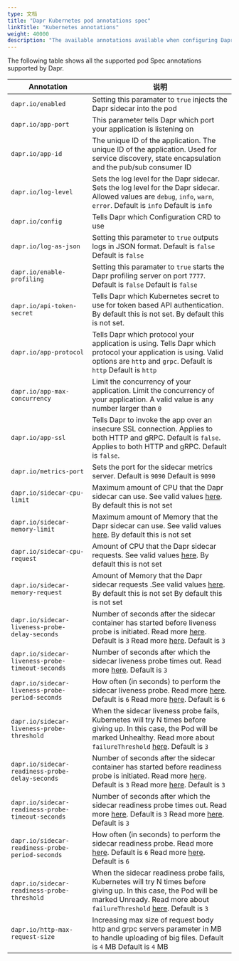 ```yaml
---
type: 文档
title: "Dapr Kubernetes pod annotations spec"
linkTitle: "Kubernetes annotations"
weight: 40000
description: "The available annotations available when configuring Dapr in your Kubernetes environment"
---
```


The following table shows all the supported pod Spec annotations supported by Dapr.

| Annotation                                        | 说明                                                                                                                                                                                                                                                                                                                                                                                                               |
| ------------------------------------------------- | ---------------------------------------------------------------------------------------------------------------------------------------------------------------------------------------------------------------------------------------------------------------------------------------------------------------------------------------------------------------------------------------------------------------- |
| `dapr.io/enabled`                                 | Setting this paramater to `true` injects the Dapr sidecar into the pod                                                                                                                                                                                                                                                                                                                                           |
| `dapr.io/app-port`                                | This parameter tells Dapr which port your application is listening on                                                                                                                                                                                                                                                                                                                                            |
| `dapr.io/app-id`                                  | The unique ID of the application. The unique ID of the application. Used for service discovery, state encapsulation and the pub/sub consumer ID                                                                                                                                                                                                                                                                  |
| `dapr.io/log-level`                               | Sets the log level for the Dapr sidecar. Sets the log level for the Dapr sidecar. Allowed values are `debug`, `info`, `warn`, `error`. Default is `info` Default is `info`                                                                                                                                                                                                                                       |
| `dapr.io/config`                                  | Tells Dapr which Configuration CRD to use                                                                                                                                                                                                                                                                                                                                                                        |
| `dapr.io/log-as-json`                             | Setting this parameter to `true` outputs logs in JSON format. Default is `false` Default is `false`                                                                                                                                                                                                                                                                                                              |
| `dapr.io/enable-profiling`                        | Setting this paramater to `true` starts the Dapr profiling server on port `7777`. Default is `false` Default is `false`                                                                                                                                                                                                                                                                                          |
| `dapr.io/api-token-secret`                        | Tells Dapr which Kubernetes secret to use for token based API authentication. By default this is not set. By default this is not set.                                                                                                                                                                                                                                                                            |
| `dapr.io/app-protocol`                            | Tells Dapr which protocol your application is using. Tells Dapr which protocol your application is using. Valid options are `http` and `grpc`. Default is `http` Default is `http`                                                                                                                                                                                                                               |
| `dapr.io/app-max-concurrency`                     | Limit the concurrency of your application. Limit the concurrency of your application. A valid value is any number larger than `0`                                                                                                                                                                                                                                                                                |
| `dapr.io/app-ssl`                                 | Tells Dapr to invoke the app over an insecure SSL connection. Applies to both HTTP and gRPC. Default is `false`. Applies to both HTTP and gRPC. Default is `false`.                                                                                                                                                                                                                                              |
| `dapr.io/metrics-port`                            | Sets the port for the sidecar metrics server. Default is `9090` Default is `9090`                                                                                                                                                                                                                                                                                                                                |
| `dapr.io/sidecar-cpu-limit`                       | Maximum amount of CPU that the Dapr sidecar can use. See valid values [here](https://kubernetes.io/docs/tasks/administer-cluster/manage-resources/quota-memory-cpu-namespace/). By default this is not set                                                                                                                                                                                                       |
| `dapr.io/sidecar-memory-limit`                    | Maximum amount of Memory that the Dapr sidecar can use. See valid values [here](https://kubernetes.io/docs/tasks/administer-cluster/manage-resources/quota-memory-cpu-namespace/). By default this is not set                                                                                                                                                                                                    |
| `dapr.io/sidecar-cpu-request`                     | Amount of CPU that the Dapr sidecar requests. See valid values [here](https://kubernetes.io/docs/tasks/administer-cluster/manage-resources/quota-memory-cpu-namespace/). By default this is not set                                                                                                                                                                                                              |
| `dapr.io/sidecar-memory-request`                  | Amount of Memory that the Dapr sidecar requests .See valid values [here](https://kubernetes.io/docs/tasks/administer-cluster/manage-resources/quota-memory-cpu-namespace/). By default this is not set By default this is not set                                                                                                                                                                                |
| `dapr.io/sidecar-liveness-probe-delay-seconds`    | Number of seconds after the sidecar container has started before liveness probe is initiated. Read more [here](https://kubernetes.io/docs/tasks/configure-pod-container/configure-liveness-readiness-startup-probes/#configure-probes). Default is `3` Read more [here](https://kubernetes.io/docs/tasks/configure-pod-container/configure-liveness-readiness-startup-probes/#configure-probes). Default is `3`  |
| `dapr.io/sidecar-liveness-probe-timeout-seconds`  | Number of seconds after which the sidecar liveness probe times out. Read more [here](https://kubernetes.io/docs/tasks/configure-pod-container/configure-liveness-readiness-startup-probes/#configure-probes). Default is `3`                                                                                                                                                                                     |
| `dapr.io/sidecar-liveness-probe-period-seconds`   | How often (in seconds) to perform the sidecar liveness probe. Read more [here](https://kubernetes.io/docs/tasks/configure-pod-container/configure-liveness-readiness-startup-probes/#configure-probes). Default is `6` Read more [here](https://kubernetes.io/docs/tasks/configure-pod-container/configure-liveness-readiness-startup-probes/#configure-probes). Default is `6`                                  |
| `dapr.io/sidecar-liveness-probe-threshold`        | When the sidecar liveness probe fails, Kubernetes will try N times before giving up. In  this case, the Pod will be marked Unhealthy. Read more about `failureThreshold` [here](https://kubernetes.io/docs/tasks/configure-pod-container/configure-liveness-readiness-startup-probes/#configure-probes). Default is `3`                                                                                          |
| `dapr.io/sidecar-readiness-probe-delay-seconds`   | Number of seconds after the sidecar container has started before readiness probe is initiated. Read more [here](https://kubernetes.io/docs/tasks/configure-pod-container/configure-liveness-readiness-startup-probes/#configure-probes). Default is `3` Read more [here](https://kubernetes.io/docs/tasks/configure-pod-container/configure-liveness-readiness-startup-probes/#configure-probes). Default is `3` |
| `dapr.io/sidecar-readiness-probe-timeout-seconds` | Number of seconds after which the sidecar readiness probe times out. Read more [here](https://kubernetes.io/docs/tasks/configure-pod-container/configure-liveness-readiness-startup-probes/#configure-probes). Default is `3` Read more [here](https://kubernetes.io/docs/tasks/configure-pod-container/configure-liveness-readiness-startup-probes/#configure-probes). Default is `3`                           |
| `dapr.io/sidecar-readiness-probe-period-seconds`  | How often (in seconds) to perform the sidecar readiness probe. Read more [here](https://kubernetes.io/docs/tasks/configure-pod-container/configure-liveness-readiness-startup-probes/#configure-probes). Default is `6` Read more [here](https://kubernetes.io/docs/tasks/configure-pod-container/configure-liveness-readiness-startup-probes/#configure-probes). Default is `6`                                 |
| `dapr.io/sidecar-readiness-probe-threshold`       | When the sidecar readiness probe fails, Kubernetes will try N times before giving up. In  this case, the Pod will be marked Unready. Read more about `failureThreshold` [here](https://kubernetes.io/docs/tasks/configure-pod-container/configure-liveness-readiness-startup-probes/#configure-probes). Default is `3`                                                                                           |
| `dapr.io/http-max-request-size`                   | Increasing max size of request body http and grpc servers parameter in MB to handle uploading of big files. Default is `4` MB Default is `4` MB                                                                                                                                                                                                                                                                  |      
